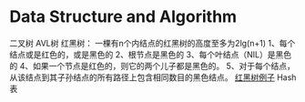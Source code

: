 # Data Structure and Algorithm

二叉树
AVL树
红黑树： 一棵有n个内结点的红黑树的高度至多为2lg(n+1)
      1、每个结点或是红色的，或是黑色的
      2、根节点是黑色的
      3、每个叶结点（NIL）是黑色的
      4、如果一个节点是红色的，则它的两个儿子都是黑色的。
      5、对于每个结点，从该结点到其子孙结点的所有路径上包含相同数目的黑色结点。
      [红黑树例子](http://img.my.csdn.net/uploads/201302/28/1362014952_9215.png)
Hash表
